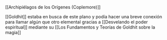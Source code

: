 [[Archipiélagos de los Orígenes (Coplemore)]]

[[Goldhit]] estaba en busca de este plano y podía hacer una breve conexión para llamar algún que otro elemental gracias a [[Desvelando el poder espiritual]] mediante su [[Los Fundamentos y Teorías de Goldhit sobre la magia]]
